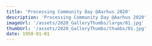 ```yaml
---
title: 'Processing Community Day @Aarhus 2020'
description: 'Processing Community Day @Aarhus 2020'
imageUrl: '/assets/2020_GalleryThumbs/large/01.jpg'
thumbUrl: '/assets/2020_GalleryThumbs/thumbs/01.jpg'
date: 1950-01-01
---
```

